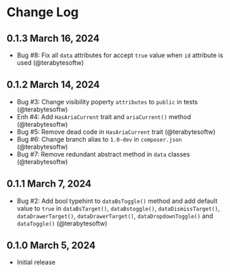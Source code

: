 # Change Log

## 0.1.3 March 16, 2024

- Bug #8: Fix all `data` attributes for accept `true` value when `id` attribute is used (@terabytesoftw)

## 0.1.2 March 14, 2024

- Bug #3: Change visibility poperty `attributes` to `public` in tests (@terabytesoftw)
- Enh #4: Add `HasAriaCurrent` trait and `ariaCurrent()` method (@terabytesoftw)
- Bug #5: Remove dead code in `HasAriaCurrent` trait (@terabytesoftw)
- Bug #6: Change branch alias to `1.0-dev` in `composer.json` (@terabytesoftw)
- Bug #7: Remove redundant abstract method in `data` classes (@terabytesoftw)

## 0.1.1 March 7, 2024

- Bug #2: Add bool typehint to `dataBsToggle()` method and add default value to `true` in  `dataBsTarget()`,
  `dataBstoggle()`, `dataDismissTarget()`, `dataDrawerTarget()`, `dataDrawerTarget()`, `dataDropdownToggle()` and 
  `dataToggle()` (@terabytesoftw)

## 0.1.0 March 5, 2024

- Initial release
